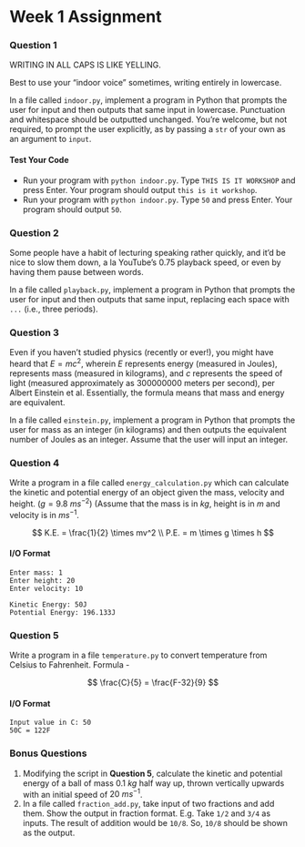 # Week 1 Assignment

### Question 1

WRITING IN ALL CAPS IS LIKE YELLING.

Best to use your “indoor voice” sometimes, writing entirely in lowercase.

In a file called `indoor.py`, implement a program in Python that prompts the user for input and then outputs that same input in lowercase. Punctuation and whitespace should be outputted unchanged. You’re welcome, but not required, to prompt the user explicitly, as by passing a `str` of your own as an argument to `input`.

#### Test Your Code

- Run your program with `python indoor.py`. Type `THIS IS IT WORKSHOP` and press Enter. Your program should output `this is it workshop`.
- Run your program with `python indoor.py`. Type `50` and press Enter. Your program should output `50`.

### Question 2

Some people have a habit of lecturing speaking rather quickly, and it’d be nice to slow them down, a la YouTube’s 0.75 playback speed, or even by having them pause between words.

In a file called `playback.py`, implement a program in Python that prompts the user for input and then outputs that same input, replacing each space with `...` (i.e., three periods).

### Question 3

Even if you haven’t studied physics (recently or ever!), you might have heard that $E=mc^2$, wherein $E$ represents energy (measured in Joules), represents mass (measured in kilograms), and $c$ represents the speed of light (measured approximately as 300000000 meters per second), per Albert Einstein et al. Essentially, the formula means that mass and energy are equivalent.

In a file called `einstein.py`, implement a program in Python that prompts the user for mass as an integer (in kilograms) and then outputs the equivalent number of Joules as an integer. Assume that the user will input an integer.

### Question 4

Write a program in a file called `energy_calculation.py` which can calculate the kinetic and potential energy of an object given the mass, velocity and height. $(g = 9.8$ $ms^{-2})$ (Assume that the mass is in $kg$, height is in $m$ and velocity is in $ms^{-1}$.

$$
K.E. = \frac{1}{2} \times mv^2
\\
P.E. = m \times g \times h
$$

#### I/O Format

```other
Enter mass: 1
Enter height: 20
Enter velocity: 10

Kinetic Energy: 50J
Potential Energy: 196.133J
```

### Question 5

Write a program in a file `temperature.py` to convert temperature from Celsius to Fahrenheit. Formula -

$$
\frac{C}{5} = \frac{F-32}{9}
$$

#### I/O Format

```other
Input value in C: 50
50C = 122F
```

### Bonus Questions

1. Modifying the script in **Question 5**, calculate the kinetic and potential energy of a ball of mass $0.1~kg$ half way up, thrown vertically upwards with an initial speed of $20~ms^{-1}$.
2. In a file called `fraction_add.py`, take input of two fractions and add them. Show the output in fraction format. E.g. Take `1/2` and `3/4` as inputs. The result of addition would be `10/8`. So, `10/8` should be shown as the output.
